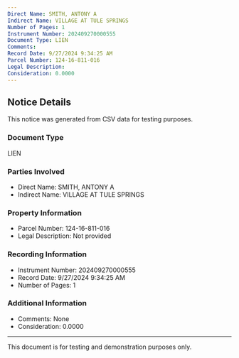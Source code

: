 ```yaml
---
Direct Name: SMITH, ANTONY A
Indirect Name: VILLAGE AT TULE SPRINGS
Number of Pages: 1
Instrument Number: 202409270000555
Document Type: LIEN
Comments: 
Record Date: 9/27/2024 9:34:25 AM
Parcel Number: 124-16-811-016
Legal Description: 
Consideration: 0.0000
---
```


## Notice Details

This notice was generated from CSV data for testing purposes.

### Document Type
LIEN

### Parties Involved
- Direct Name: SMITH, ANTONY A
- Indirect Name: VILLAGE AT TULE SPRINGS

### Property Information
- Parcel Number: 124-16-811-016
- Legal Description: Not provided

### Recording Information
- Instrument Number: 202409270000555
- Record Date: 9/27/2024 9:34:25 AM
- Number of Pages: 1

### Additional Information
- Comments: None
- Consideration: 0.0000

---

This document is for testing and demonstration purposes only.
